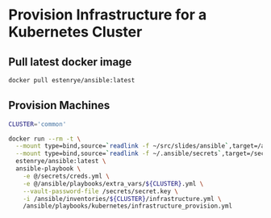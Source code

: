 # Provision Infrastructure for a Kubernetes Cluster

## Pull latest docker image

```bash
docker pull estenrye/ansible:latest
```

## Provision Machines

```bash
CLUSTER='common'

docker run --rm -t \
  --mount type=bind,source=`readlink -f ~/src/slides/ansible`,target=/ansible,readonly \
  --mount type=bind,source=`readlink -f ~/.ansible/secrets`,target=/secrets \
  estenrye/ansible:latest \
  ansible-playbook \
    -e @/secrets/creds.yml \
    -e @/ansible/playbooks/extra_vars/${CLUSTER}.yml \
    --vault-password-file /secrets/secret.key \
    -i /ansible/inventories/${CLUSTER}/infrastructure.yml \
    /ansible/playbooks/kubernetes/infrastructure_provision.yml
```
